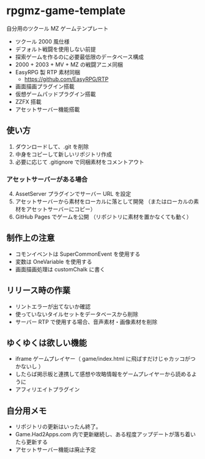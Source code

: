 # rpgmz-game-template

自分用のツクール MZ ゲームテンプレート

- ツクール 2000 風仕様
- デフォルト戦闘を使用しない前提
- 探索ゲームを作るのに必要最低限のデータベース構成
- 2000 + 2003 + MV + MZ の戦闘アニメ同梱
- EasyRPG 製 RTP 素材同梱
  - https://github.com/EasyRPG/RTP
- 画面描画プラグイン搭載
- 仮想ゲームパッドプラグイン搭載
- ZZFX 搭載
- アセットサーバー機能搭載

## 使い方

1. ダウンロードして、.git を削除
2. 中身をコピーして新しいリポジトリ作成
3. 必要に応じて .gitignore で同梱素材をコメントアウト

### アセットサーバーがある場合

4. AssetServer プラグインでサーバー URL を設定
5. アセットサーバーから素材をローカルに落として開発
   （またはローカルの素材をアセットサーバーにコピー）
6. GitHub Pages でゲームを公開
   （リポジトリに素材を置かなくても動く）

## 制作上の注意

- コモンイベントは SuperCommonEvent を使用する
- 変数は OneVariable を使用する
- 画面描画処理は customChalk に書く

## リリース時の作業

- リントエラーが出てないか確認
- 使っていないタイルセットをデータベースから削除
- サーバー RTP で使用する場合、音声素材・画像素材を削除

## ゆくゆくは欲しい機能

- iframe ゲームプレイヤー（ game/index.html に飛ばすだけじゃカッコがつかないし ）
- したらば掲示板と連携して感想や攻略情報をゲームプレイヤーから読めるように
- アフィリエイトプラグイン

## 自分用メモ

- リポジトリの更新はいったん終了。
- Game.Had2Apps.com 内で更新継続し、ある程度アップデートが落ち着いたら更新する
- アセットサーバー機能は廃止予定
